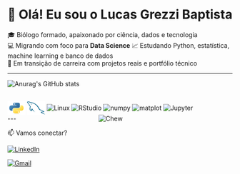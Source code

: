 # 👋 Olá! Eu sou o Lucas Grezzi Baptista 

🎓 Biólogo formado, apaixonado por ciência, dados e tecnologia  
💻 Migrando com foco para **Data Science** 
📈 Estudando Python, estatística, machine learning e banco de dados  
🚀 Em transição de carreira com projetos reais e portfólio técnico

---
![Anurag's GitHub stats](https://github-readme-stats.vercel.app/api?username=lucasgrezzi&show_icons=true&theme=radical&hide=commits)



<div style="display: inline_block"><br>
  
  <img align="center" alt="Python" height="30" width="40" src="https://raw.githubusercontent.com/devicons/devicon/master/icons/python/python-original.svg">
  <img align= "center" alt="SQL" width="40" height="30" src="https://raw.githubusercontent.com/devicons/devicon/master/icons/mysql/mysql-original.svg">
  <img align= "center" alt="Linux" width="40" height="30" src="https://cdn.jsdelivr.net/gh/devicons/devicon@latest/icons/linux/linux-original.svg" >
  <img align= "center" alt="RStudio" width="40" height="30" src="https://cdn.jsdelivr.net/gh/devicons/devicon@latest/icons/rstudio/rstudio-original.svg" >
  <img align= "center" alt="numpy" width="40" height="30"  src="https://cdn.jsdelivr.net/gh/devicons/devicon@latest/icons/pandas/pandas-original-wordmark.svg" >
  <img align= "center" alt="matplot" width="40" height="30"  src="https://cdn.jsdelivr.net/gh/devicons/devicon@latest/icons/matplotlib/matplotlib-original.svg" >
  <img align= "center" alt="Jupyter" width="40" height="30" src="https://cdn.jsdelivr.net/gh/devicons/devicon@latest/icons/jupyter/jupyter-original-wordmark.svg" >
  <img align= "right" alt="Chew" width="300" height = "250"  src="https://media4.giphy.com/media/v1.Y2lkPTc5MGI3NjExdzJyc280M2wzcjNocTIwcDEzYTkzbGw4b3VxYmt0M2loMTA3cDB2cyZlcD12MV9pbnRlcm5hbF9naWZfYnlfaWQmY3Q9Zw/5tRGwBkWx8Vt6/giphy.gif" >




</div>
---

📫 Vamos conectar?

[![LinkedIn](https://img.shields.io/badge/LinkedIn-LucasGrezziBaptista-0077B5?style=for-the-badge&logo=linkedin&logoColor=white)](https://www.linkedin.com/in/lucasgrezzibap/)

[![Gmail](https://img.shields.io/badge/Gmail-lucasgrezzi@gmail.com-D14836?style=for-the-badge&logo=gmail&logoColor=white)](mailto:lucasgrezzi@gmail.com)

